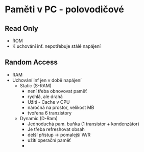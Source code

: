 # Paměti v PC - polovodičové
## Read Only
- ROM
- K uchování inf. nepotřebuje stálé napájení
## Random Access
- RAM
- Uchování inf jen v době napájení
	- Static (S-RAM)
		- není třeba obnovovat paměť
		- rychlá, ale drahá
		- Užití - Cache v CPU
		- náročná na prostor, velikost MB
		- tvořena 6 tranzistory
	- Dynamic (D-Ram)
		- Jednoduchá pam. buňka (1 transistor + kondenzátor)
		- Je třeba refreshovat obsah
		- delší přístup -> pomalejší W/R
		- užití operační paměť
		- 